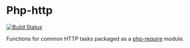 # Php-http

[![Build Status](https://secure.travis-ci.org/ricallinson/php-http.png?branch=master)](http://travis-ci.org/ricallinson/php-http)

Functions for common HTTP tasks packaged as a [php-require](https://github.com/ricallinson/php-require) module.